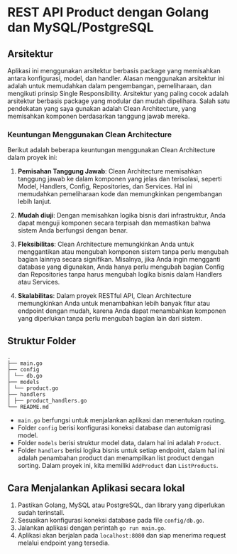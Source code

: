# REST API Product dengan Golang dan MySQL/PostgreSQL

## Arsitektur
Aplikasi ini menggunakan arsitektur berbasis package yang memisahkan antara konfigurasi, model, dan handler. Alasan menggunakan arsitektur ini adalah untuk memudahkan dalam pengembangan, pemeliharaan, dan mengikuti prinsip Single Responsibility. Arsitektur yang paling cocok adalah arsitektur berbasis package yang modular dan mudah dipelihara. Salah satu pendekatan yang saya gunakan adalah Clean Architecture, yang memisahkan komponen berdasarkan tanggung jawab mereka.
### Keuntungan Menggunakan Clean Architecture
Berikut adalah beberapa keuntungan menggunakan Clean Architecture dalam proyek ini:
1. **Pemisahan Tanggung Jawab**: Clean Architecture memisahkan tanggung jawab ke dalam komponen yang jelas dan terisolasi, seperti Model, Handlers, Config, Repositories, dan Services. Hal ini memudahkan pemeliharaan kode dan memungkinkan pengembangan lebih lanjut.

2. **Mudah diuji**: Dengan memisahkan logika bisnis dari infrastruktur, Anda dapat menguji komponen secara terpisah dan memastikan bahwa sistem Anda berfungsi dengan benar.

3. **Fleksibilitas**: Clean Architecture memungkinkan Anda untuk menggantikan atau mengubah komponen sistem tanpa perlu mengubah bagian lainnya secara signifikan. Misalnya, jika Anda ingin mengganti database yang digunakan, Anda hanya perlu mengubah bagian Config dan Repositories tanpa harus mengubah logika bisnis dalam Handlers atau Services.

4. **Skalabilitas**: Dalam proyek RESTful API, Clean Architecture memungkinkan Anda untuk menambahkan lebih banyak fitur atau endpoint dengan mudah, karena Anda dapat menambahkan komponen yang diperlukan tanpa perlu mengubah bagian lain dari sistem.

## Struktur Folder
```Proyek ini memiliki struktur folder berikut:
.
├── main.go
├── config
│ └── db.go
├── models
│ └── product.go
├── handlers
│ ├── product_handlers.go
└── README.md
```

- `main.go` berfungsi untuk menjalankan aplikasi dan menentukan routing.
- Folder `config` berisi konfigurasi koneksi database dan automigrasi model.
- Folder `models` berisi struktur model data, dalam hal ini adalah `Product`.
- Folder `handlers` berisi logika bisnis untuk setiap endpoint, dalam hal ini adalah penambahan product dan menampilkan list product dengan sorting. Dalam proyek ini, kita memiliki `AddProduct` dan `ListProducts`.

## Cara Menjalankan Aplikasi secara lokal
1. Pastikan Golang, MySQL atau PostgreSQL, dan library yang diperlukan sudah terinstall.
2. Sesuaikan konfigurasi koneksi database pada file `config/db.go`.
3. Jalankan aplikasi dengan perintah `go run main.go`.
4. Aplikasi akan berjalan pada `localhost:8080` dan siap menerima request melalui endpoint yang tersedia.
